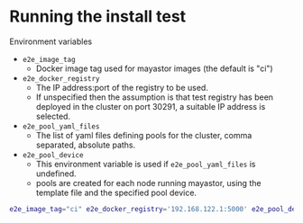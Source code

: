 # Running the install test

Environment variables
* `e2e_image_tag`
  * Docker image tag used for mayastor images (the default is "ci")
* `e2e_docker_registry`
  * The IP address:port of the registry to be used.
  * If unspecified then the assumption is that test registry has been deployed in the cluster on port 30291, a suitable IP address is selected.
* `e2e_pool_yaml_files`
  * The list of yaml files defining pools for the cluster, comma separated, absolute paths.
* `e2e_pool_device`
  * This environment variable is used if `e2e_pool_yaml_files` is undefined.
  * pools are created for each node running mayastor, using the template file and the specified pool device.

```sh
e2e_image_tag="ci" e2e_docker_registry='192.168.122.1:5000' e2e_pool_device='/dev/nvme1n1' go test
```
